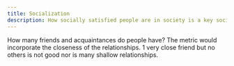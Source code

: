 ```yaml
---
title: Socialization
description: How socially satisfied people are in society is a key societal metric.
---
```


How many friends and acquaintances do people have? The metric would incorporate the closeness of the relationships. 1 very close friend but no others is not good nor is many shallow relationships.
